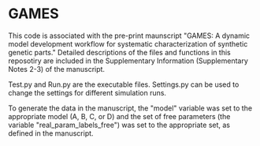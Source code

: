 # GAMES

This code is associated with the pre-print maunscript "GAMES: A dynamic model development workflow for systematic characterization of synthetic genetic parts." 
Detailed descriptions of the files and functions in this reposotiry are included in the Supplementary Information (Supplementary Notes 2-3) of the manuscript.  

Test.py and Run.py are the executable files. Settings.py can be used to change the settings for different simulation runs.

To generate the data in the manuscript, the "model" variable was set to the appropriate model (A, B, C, or D) and the set of free 
parameters (the variable "real_param_labels_free") was set to the appropriate set, as defined in the manuscript.
